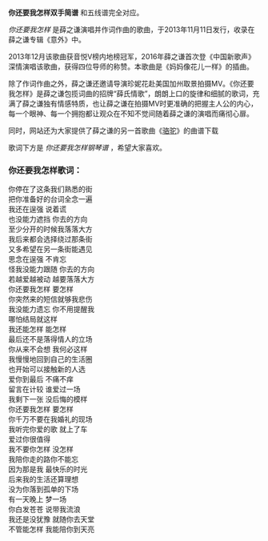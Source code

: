 

**你还要我怎样双手简谱** 和五线谱完全对应。

_你还要我怎样_ 是薛之谦演唱并作词作曲的歌曲，于2013年11月11日发行，收录在薛之谦专辑《意外》中。

2013年12月该歌曲获音悦V榜内地榜冠军，2016年薛之谦首次登《中国新歌声》深情演唱该歌曲，获得四位导师的称赞。本歌曲是《妈妈像花儿一样》的插曲。

除了作词作曲之外，薛之谦还邀请导演珍妮花赴美国加州取景拍摄MV。《你还要我怎样》是薛之谦包揽词曲的招牌“薛氏情歌”，朗朗上口的旋律和细腻的歌词，充满了薛之谦独有情感特质，也让薛之谦在拍摄MV时更准确的把握主人公的内心，每一个眼神、每一个拥抱都让观众在不知不觉间随着薛之谦的演唱而痛彻心扉。

同时，网站还为大家提供了薛之谦的另一首歌曲《[骆驼](Music-8671-骆驼-薛之谦.html "骆驼")》的曲谱下载

歌词下方是 _你还要我怎样钢琴谱_ ，希望大家喜欢。

### 你还要我怎样歌词：

你停在了这条我们熟悉的街  
把你准备好的台词全念一遍  
我还在逞强 说着谎  
也没能力遮挡 你去的方向  
至少分开的时候我落落大方  
我后来都会选择绕过那条街  
又多希望在另一条街能遇见  
思念在逞强 不肯忘  
怪我没能力跟随 你去的方向  
若越爱越被动 越要落落大方  
你还要我怎样 要怎样  
你突然来的短信就够我悲伤  
我没能力遗忘 你不用提醒我  
哪怕结局就这样  
我还能怎样 能怎样  
最后还不是落得情人的立场  
你从来不会想 我何必这样  
我慢慢地回到自己的生活圈  
也开始可以接触新的人选  
爱你到最后 不痛不痒  
留言在计较 谁爱过一场  
我剩下一张 没后悔的模样  
你还要我怎样 要怎样  
你千万不要在我婚礼的现场  
我听完你爱的歌 就上了车  
爱过你很值得  
我不要你怎样 没怎样  
我陪你走的路你不能忘  
因为那是我 最快乐的时光  
后来我的生活还算理想  
没为你落到孤单的下场  
有一天晚上 梦一场  
你白发苍苍 说带我流浪  
我还是没犹豫 就随你去天堂  
不管能怎样 我能陪你到天亮

